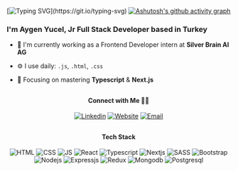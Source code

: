 


[![Typing SVG](https://readme-typing-svg.demolab.com?font=Fira+Code&weight=500&pause=1000&color=FF9019&vCenter=true&random=false&width=435&lines=Hello+there!)](https://git.io/typing-svg)
[![Ashutosh's github activity graph](https://github-readme-activity-graph.vercel.app/graph?username=aygenyucel&theme=high-contrast)](https://github.com/ashutosh00710/github-readme-activity-graph)


### I'm Aygen Yucel, Jr Full Stack Developer based in Turkey

- 🏢 I'm currently working as a Frontend Developer intern at <a href="https://silverbrain.ai/" target="_blank" style="text-decoration: none">**Silver Brain AI AG**</a> 

- ⚙️ I use daily: `.js`, `.html`, `.css`

- 🌱 Focusing on mastering **Typescript** & **Next.js**

<!-- - ⚡️ Fun fact:  -->

<!-- 👨‍💻 Current project  -->

##

<div display="flex" align="center">
    <h4>Connect with Me 🤝🏻 </h4> 
</div>

<center>

[![Linkedin](https://img.shields.io/badge/linkedin-000?style=for-the-badge&logo=linkedin&logoColor=default)](https://www.linkedin.com/in/aygenyucel/)
[![Website](https://img.shields.io/badge/-website%20%E2%99%A5-%23E4405F?style=for-the-badge&logo=&logoColor=white)](https://aygenyucel.netlify.app/)
[![Email](https://img.shields.io/badge/-Email-%23333?style=for-the-badge&logo=gmail&logoColor=white)](mailto:aygenyucel@outlook.com)

</center>

##

<div align="center">
  <h4>Tech Stack</h4> 
</div>

<center>

![HTML](https://img.shields.io/badge/HTML5-20232A?style=for-the-badge&logo=html5&logoColor=default)
![CSS](https://img.shields.io/badge/CSS3-20232A?style=for-the-badge&logo=css3&logoColor=default)
![JS](https://img.shields.io/badge/JavaScript-20232A?style=for-the-badge&logo=javascript&logoColor=default)
![React](https://img.shields.io/badge/React-20232A?style=for-the-badge&logo=react&logoColor=61DAFB)
![Typescript](https://img.shields.io/badge/TypeScript-20232A?style=for-the-badge&logo=typescript&logoColor=default)
![Nextjs](https://img.shields.io/badge/next.js-20232A?style=for-the-badge&logo=next%20js&logoColor=default)
![SASS](https://img.shields.io/badge/Sass-20232A?style=for-the-badge&logo=sass&logoColor=default)
![Bootstrap](https://img.shields.io/badge/Bootstrap-20232A?style=for-the-badge&logo=Bootstrap&logoColor=default)
![Nodejs](https://img.shields.io/badge/node%20js-20232A?style=for-the-badge&logo=node.js&logoColor=default)
![Expressjs](https://img.shields.io/badge/express%20js-20232A?style=for-the-badge&logo=express&logoColor=default)
![Redux](https://img.shields.io/badge/redux-20232A?style=for-the-badge&logo=redux&logoColor=default)
![Mongodb](https://img.shields.io/badge/mongodb-20232A?style=for-the-badge&logo=mongodb&logoColor=default)
![Postgresql](https://img.shields.io/badge/postgresql-20232A?style=for-the-badge&logo=postgresql&logoColor=default)

</center>



